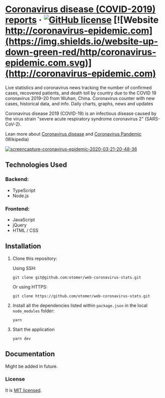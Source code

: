 # [Coronavirus disease (COVID-2019) reports](http://coronavirus-epidemic.com/) &middot; [![GitHub license](https://img.shields.io/badge/license-MIT-blue.svg)](https://github.com/otomer/web-coronavirus-stats/blob/master/LICENSE) [![Website http://coronavirus-epidemic.com](https://img.shields.io/website-up-down-green-red/http/coronavirus-epidemic.com.svg)](http://coronavirus-epidemic.com)

Live statistics and coronavirus news tracking the number of confirmed cases, recovered patients, and death toll by country due to the COVID 19 coronavirus 2019–20 from Wuhan, China. Coronavirus counter with new cases, historical data, and info. Daily charts, graphs, news and updates

Coronavirus disease 2019 (COVID-19) is an infectious disease caused by the virus strain "severe acute respiratory syndrome coronavirus 2" (SARS-CoV-2).

Lean more about
[Coronavirus disease](https://en.wikipedia.org/wiki/Coronavirus_disease_2019) and
[Coronavirus Pandemic](https://en.wikipedia.org/wiki/2019%E2%80%9320_coronavirus_pandemic) (Wikipedia)

<a href="https://ibb.co/TBjvFdN"><img src="https://i.ibb.co/wNG0xj2/screencapture-coronavirus-epidemic-2020-03-21-20-48-36.png" alt="screencapture-coronavirus-epidemic-2020-03-21-20-48-36" border="0"></a>

## Technologies Used

### Backend:

- TypeScript
- Node.js

### Frontend:

- JavaScript
- jQuery
- HTML / CSS

## Installation

1. Clone this repository:

   Using SSH:

   ```
   git clone git@github.com:otomer/web-coronavirus-stats.git
   ```

   Or using HTTPS:

   ```
   git clone https://github.com/otomer/web-coronavirus-stats.git
   ```

2) Install all the dependencies listed within `package.json` in the local `node_modules` folder:

   ```
   yarn
   ```

3) Start the application

   ```
   yarn dev
   ```

## Documentation

Might be added in future.

### License

It is [MIT licensed](./LICENSE).
